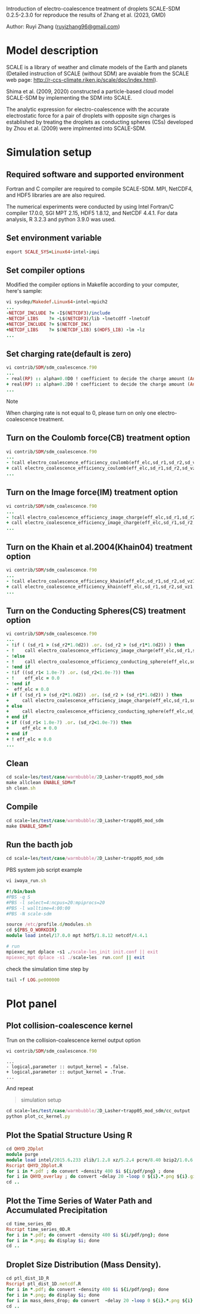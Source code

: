 Introduction of electro-coalescence treatment of droplets SCALE-SDM 0.2.5-2.3.0 for reproduce the results of Zhang et al. (2023, GMD)

Author: Ruyi Zhang (ruyizhang96@gmail.com)

# Model description

SCALE is a library of weather and climate models of the Earth and planets (Detailed instruction of SCALE (without SDM) are avaiable from the SCALE web page: http://r-ccs-climate.riken.jp/scale/doc/index.html). 

Shima et al. (2009, 2020) constructed a particle-based cloud model SCALE-SDM by implementing the SDM into SCALE. 

The analytic expression for electro-coalescence with the accurate electrostatic force for a pair of droplets with opposite sign charges is established by treating the droplets as conducting spheres (CSs) developed by Zhou et al. (2009) were implmented into SCALE-SDM.

# Simulation setup
## Required software and supported environment

Fortran and C compiler are required to compile SCALE-SDM. MPI, NetCDF4, and HDF5 libraries are are also required.

The numerical experiments were conducted by using Intel Fortran/C compiler 17.0.0, SGI MPT 2.15, HDF5 1.8.12, and NetCDF 4.4.1. For data analysis, R 3.2.3 and python 3.9.0 was used.

## Set environment variable
```ruby
export SCALE_SYS=Linux64-intel-impi
```

## Set compiler options
Modified the compiler options in Makefile according to your computer, here's sample:
```ruby
vi sysdep/Makedef.Linux64-intel-mpich2
...
-NETCDF_INCLUDE ?= -I$(NETCDF3)/include
-NETCDF_LIBS    ?= -L$(NETCDF3)/lib -lnetcdff -lnetcdf
+NETCDF_INCLUDE ?= $(NETCDF_INC)
+NETCDF_LIBS    ?= $(NETCDF_LIB) $(HDF5_LIB) -lm -lz
...
```
## Set charging rate(default is zero)
```ruby
vi contrib/SDM/sdm_coalescence.f90
...
- real(RP) :: alpha=0.0D0 ! coefficient to decide the charge amount (Andronache 2004)
+ real(RP) :: alpha=0.2D0 ! coefficient to decide the charge amount (Andronache 2004)
...
```
> [!NOTE]
> When charging rate is not equal to 0, please turn on only one electro-coalescence treatment.
## Turn on the Coulomb force(CB) treatment option
```ruby
vi contrib/SDM/sdm_coalescence.f90
...
- !call electro_coalescence_efficiency_coulomb(eff_elc,sd_r1,sd_r2,sd_vz1,sd_vz2,lmd_crs,vis_crs)
+ call electro_coalescence_efficiency_coulomb(eff_elc,sd_r1,sd_r2,sd_vz1,sd_vz2,lmd_crs,vis_crs)
...
```
## Turn on the Image force(IM) treatment option
```ruby
vi contrib/SDM/sdm_coalescence.f90
...
- !call electro_coalescence_efficiency_image_charge(eff_elc,sd_r1,sd_r2,sd_vz1,sd_vz2,lmd_crs,vis_crs)
+ call electro_coalescence_efficiency_image_charge(eff_elc,sd_r1,sd_r2,sd_vz1,sd_vz2,lmd_crs,vis_crs)
...
```
## Turn on the Khain et al.2004(Khain04) treatment option
```ruby
vi contrib/SDM/sdm_coalescence.f90
...
- !call electro_coalescence_efficiency_khain(eff_elc,sd_r1,sd_r2,sd_vz1,sd_vz2,lmd_crs,vis_crs)
+ call electro_coalescence_efficiency_khain(eff_elc,sd_r1,sd_r2,sd_vz1,sd_vz2,lmd_crs,vis_crs)
...
```
## Turn on the Conducting Spheres(CS) treatment option
```ruby
vi contrib/SDM/sdm_coalescence.f90
...
- !if ( (sd_r1 > (sd_r2*1.0d2)) .or. (sd_r2 > (sd_r1*1.0d2)) ) then
- !    call electro_coalescence_efficiency_image_charge(eff_elc,sd_r1,sd_r2,sd_vz1,sd_vz2,lmd_crs,vis_crs)
- !else
- !    call electro_coalescence_efficiency_conducting_sphere(eff_elc,sd_r1,sd_r2,sd_vz1,sd_vz2,lmd_crs,vis_crs)
- !end if
- !if ((sd_r1< 1.0e-7) .or. (sd_r2<1.0e-7)) then
- !    eff_elc = 0.0
- !end if
-  eff_elc = 0.0
+ if ( (sd_r1 > (sd_r2*1.0d2)) .or. (sd_r2 > (sd_r1*1.0d2)) ) then
+     call electro_coalescence_efficiency_image_charge(eff_elc,sd_r1,sd_r2,sd_vz1,sd_vz2,lmd_crs,vis_crs)
+ else
+     call electro_coalescence_efficiency_conducting_sphere(eff_elc,sd_r1,sd_r2,sd_vz1,sd_vz2,lmd_crs,vis_crs)
+ end if
+ if ((sd_r1< 1.0e-7) .or. (sd_r2<1.0e-7)) then
+     eff_elc = 0.0
+ end if
+ ! eff_elc = 0.0
...
```

## Clean 
```ruby
cd scale-les/test/case/warmbubble/2D_Lasher-trapp05_mod_sdm
make allclean ENABLE_SDM=T
sh clean.sh
```

## Compile
```ruby
cd scale-les/test/case/warmbubble/2D_Lasher-trapp05_mod_sdm
make ENABLE_SDM=T
```

## Run the bacth job
```ruby
cd scale-les/test/case/warmbubble/2D_Lasher-trapp05_mod_sdm
```
PBS system job script example
```ruby
vi iwaya_run.sh
```

```ruby
#!/bin/bash
#PBS -q S
#PBS -l select=4:ncpus=20:mpiprocs=20
#PBS -l walltime=4:00:00
#PBS -N scale-sdm

source /etc/profile.d/modules.sh
cd ${PBS_O_WORKDIR}
module load intel/17.0.0 mpt hdf5/1.8.12 netcdf/4.4.1

# run
mpiexec_mpt dplace -s1 ./scale-les_init init.conf || exit
mpiexec_mpt dplace -s1 ./scale-les  run.conf || exit
```
check the simulation time step by
```ruby
tail -f LOG.pe000000
```
# Plot panel
## Plot collision-coalescence kernel
Trun on the collision-coalescence kernel output option
```ruby
vi contrib/SDM/sdm_coalescence.f90
```
```
...
- logical,parameter :: output_kernel = .false. 
+ logical,parameter :: output_kernel = .True. 
...
```
And repeat 
>simulation setup

```ruby
cd scale-les/test/case/warmbubble/2D_Lasher-trapp05_mod_sdm/cc_output
python plot_cc_kernel.py
```
## Plot the Spatial Structure Using R
```ruby
cd QHYD_2Dplot
module purge
module load intel/2015.6.233 zlib/1.2.8 xz/5.2.4 pcre/8.40 bzip2/1.0.6 openssl/1.1.1a curl/7.63.0 R/3.4.3
Rscript QHYD_2Dplot.R
for i in *.pdf ; do convert -density 400 $i ${i/pdf/png} ; done
for i in QHYD_overlay ; do convert -delay 20 -loop 0 ${i}.*.png ${i}.gif ; done
cd ..
```
## Plot the Time Series of Water Path and Accumulated Precipitation
```ruby
cd time_series_0D
Rscript time_series_0D.R
for i in *.pdf; do convert -density 400 $i ${i/pdf/png}; done
for i in *.png; do display $i; done
cd ..
```
## Droplet Size Distribution (Mass Density).
```ruby
cd ptl_dist_1D_R
Rscript ptl_dist_1D.netcdf.R
for i in *.pdf; do convert -density 400 $i ${i/pdf/png}; done
for i in *.png; do display $i; done
for i in mass_dens_drop; do convert  -delay 20 -loop 0 ${i}.*.png ${i}.gif; done
cd ..
```
